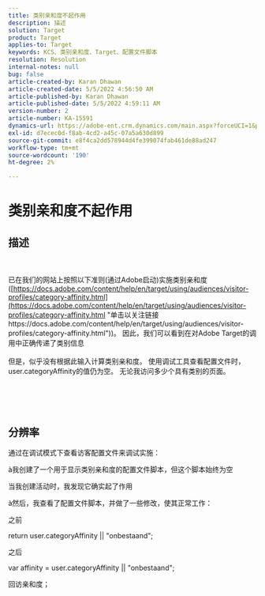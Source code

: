 ```yaml
---
title: 类别亲和度不起作用
description: 描述
solution: Target
product: Target
applies-to: Target
keywords: KCS、类别亲和度、Target、配置文件脚本
resolution: Resolution
internal-notes: null
bug: false
article-created-by: Karan Dhawan
article-created-date: 5/5/2022 4:56:50 AM
article-published-by: Karan Dhawan
article-published-date: 5/5/2022 4:59:11 AM
version-number: 2
article-number: KA-15591
dynamics-url: https://adobe-ent.crm.dynamics.com/main.aspx?forceUCI=1&pagetype=entityrecord&etn=knowledgearticle&id=8ccaa0c4-2fcc-ec11-a7b5-6045bd00db25
exl-id: d7ecec0d-f8ab-4cd2-a45c-07a5a630d899
source-git-commit: e8f4ca2dd578944d4fe399074fab461de88ad247
workflow-type: tm+mt
source-wordcount: '190'
ht-degree: 2%

---
```


# 类别亲和度不起作用

## 描述

<br><br>已在我们的网站上按照以下准则(通过Adobe启动)实施类别亲和度([https://docs.adobe.com/content/help/en/target/using/audiences/visitor-profiles/category-affinity.html](https://docs.adobe.com/content/help/en/target/using/audiences/visitor-profiles/category-affinity.html "单击以关注链接https://docs.adobe.com/content/help/en/target/using/audiences/visitor-profiles/category-affinity.html"))。 因此，我们可以看到在对Adobe Target的调用中正确传递了类别信息
<br> 
<br>但是，似乎没有根据此输入计算类别亲和度。 使用调试工具查看配置文件时，user.categoryAffinity的值仍为空。 无论我访问多少个具有类别的页面。<br><br><br><br><br>

## 分辨率


通过在调试模式下查看访客配置文件来调试实施：

à我创建了一个用于显示类别亲和度的配置文件脚本，但这个脚本始终为空

当我创建活动时，我发现它确实起了作用

à然后，我查看了配置文件脚本，并做了一些修改，使其正常工作：



之前

return user.categoryAffinity || &quot;onbestaand&quot;;



之后

var affinity = user.categoryAffinity || &quot;onbestaand&quot;;

回访亲和度；
